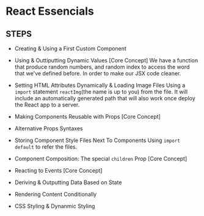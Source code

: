 # React Essencials



## STEPS

* Creating & Using a First Custom Component

*  Using & Outtiputting Dynamic Values [Core Concept]
We have a function that produce random numbers, and random index to access the word that we've defined before. In order to make our JSX code cleaner.

* Setting HTML Attributes Dynamically & Loading Image Files
Using a `import` statement `reactImg`(the name is up to you) from the file. It will include an automatically generated path that will also work once deploy the React app to a server.

* Making Components Reusable with Props [Core Concept]

* Alternative Props Syntaxes

* Storing Component Style Files Next To Components
Using `import default` to refer the files.

* Component Composition: The special `children` Prop [Core Concept]

* Reacting to Events [Core Concept]

* Deriving & Outputting Data Based on State

* Rendering Content Conditionally

* CSS Styling & Dynanmic Styling